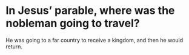 # In Jesus’ parable, where was the nobleman going to travel?

He was going to a far country to receive a kingdom, and then he would return.
